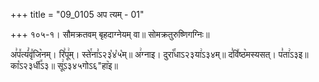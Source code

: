 +++
title = "09_0105 अप त्यम् - 01"

+++
१०५-१। सौमक्रतवम् बृहदाग्नेयम् वा॥ सोमक्रतुरुष्णिगग्निः॥

अ꣣प꣤त्यं꣣वृ꣤जि꣥नम्। रि꣣पू꣢म्। स्ते꣯ना꣣ऽ२३꣡४꣡५꣡म्॥ अ꣢ग्नाइ। दुरा꣡꣯धाऽ२३या꣢ऽ३४म्॥ द꣣वि꣤ष्ठ꣥मस्यसत्। प꣣ता꣢ऽ३इ॥ का꣡ऽ२३र्धी꣤ऽ३॥ सू꣢ऽ३४५गोऽ६"हा꣥इ॥